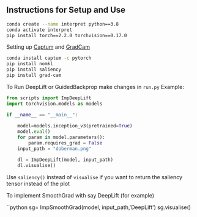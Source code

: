 ## Instructions for Setup and Use

```bash
conda create --name interpret python==3.8
conda activate interpret
pip install torch==2.2.0 torchvision==0.17.0
```

Setting up [Captum](!https://github.com/pytorch/captum/tree/master) and [GradCam](!https://github.com/jacobgil/pytorch-grad-cam)
```bash
conda install captum -c pytorch
pip install nomkl
pip install saliency
pip install grad-cam
```

To Run DeepLift or GuidedBackprop make changes in `run.py`
 Example:
```python
from scripts import ImpDeepLift
import torchvision.models as models

if __name__ == "__main__":
 
    model=models.inception_v3(pretrained=True)
    model.eval()
    for param in model.parameters():
        param.requires_grad = False
    input_path = "doberman.png"

    dl = ImpDeepLift(model, input_path)
    dl.visualise()

```
Use `saliency()` instead of `visualise` if you want to return the saliency tensor instead of the plot

To implement SmoothGrad with say DeepLift (for example)

``python
    sg= ImpSmoothGrad(model, input_path,'DeepLift')
    sg.visualise()
```




